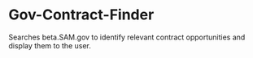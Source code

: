 # Gov-Contract-Finder
Searches beta.SAM.gov to identify relevant contract opportunities and display them to the user.
